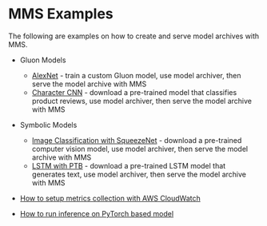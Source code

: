 # MMS Examples

The following are examples on how to create and serve model archives with MMS.

* Gluon Models
    * [AlexNet](gluon_alexnet) - train a custom Gluon model, use model archiver, then serve the model archive with MMS
    * [Character CNN](gluon_character_cnn) - download a pre-trained model that classifies product reviews, use model archiver, then serve the model archive with MMS

* Symbolic Models 
  * [Image Classification with SqueezeNet](mxnet_vision) - download a pre-trained computer vision model, use model archiver, then serve the model archive with MMS
  * [LSTM with PTB](lstm_ptb) - download a pre-trained LSTM model that generates text, use model archiver, then serve the model archive with MMS

* [How to setup metrics collection with AWS CloudWatch](metrics_cloudwatch)

* [How to run inference on PyTorch based model](densenet_pytorch)
